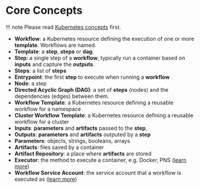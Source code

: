 # Core Concepts

!!! note Please read [Kubernetes concepts](https://kubernetes.io/docs/concepts/) first.

* **Workflow**: a Kubernetes resource defining the execution of one or more **template**. Workflows are named.
* **Template**: a **step**, **steps** or **dag**.
* **Step**: a single step of a **workflow**, typically run a container based on **inputs** and capture the **outputs**.
* **Steps**: a list of **steps**
* **Entrypoint**: the first **step** to execute when running a **workflow**
* **Node**: a step
* **Directed Acyclic Graph (DAG)**: a set of **steps** (nodes) and the dependencies (edges) between them.
* **Workflow Template**: a Kubernetes resource defining a reusable workflow for a namespace
* **Cluster Workflow Template**: a Kubernetes resource defining a reusable workflow for a cluster
* **Inputs**: **parameters** and **artifacts** passed to the **step**,
* **Outputs**: **parameters** and **artifacts** outputed by a **step**
* **Parameters**: objects, strings, booleans, arrays
* **Artifacts**: files saved by a container
* **Artifact Repository**: a place where **artifacts** are stored
* **Executor**: the method to execute a container, e.g. Docker, PNS ([learn more](workflow-executors.md))
* **Workflow Service Account**: the service account that a workflow is executed as ([learn more](service-accounts.md))
